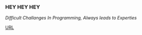 ### HEY HEY HEY 
_Difficult Challanges In Programming, Always leads to Experties_

[URL](https://1minuteaunty.github.io)
